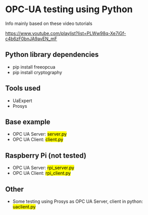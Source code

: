 # OPC-UA testing using Python

Info mainly based on these video tutorials

https://www.youtube.com/playlist?list=PLWw98q-Xe7iGf-c4b6zF0bnJA9avEN_mF


## Python library dependencies
- pip install freeopcua
- pip install cryptography


## Tools used
- UaExpert
- Prosys


## Base example
- OPC UA Server: <mark> server.py </mark>
- OPC UA Client: <mark> client.py </mark>


## Raspberry Pi (not tested)
- OPC UA Server: <mark> rpi_server.py </mark>
- OPC UA Client: <mark> rpi_client.py </mark>


## Other
- Some testing using Prosys as OPC UA Server, client in python: <mark> uaclient.py </mark>